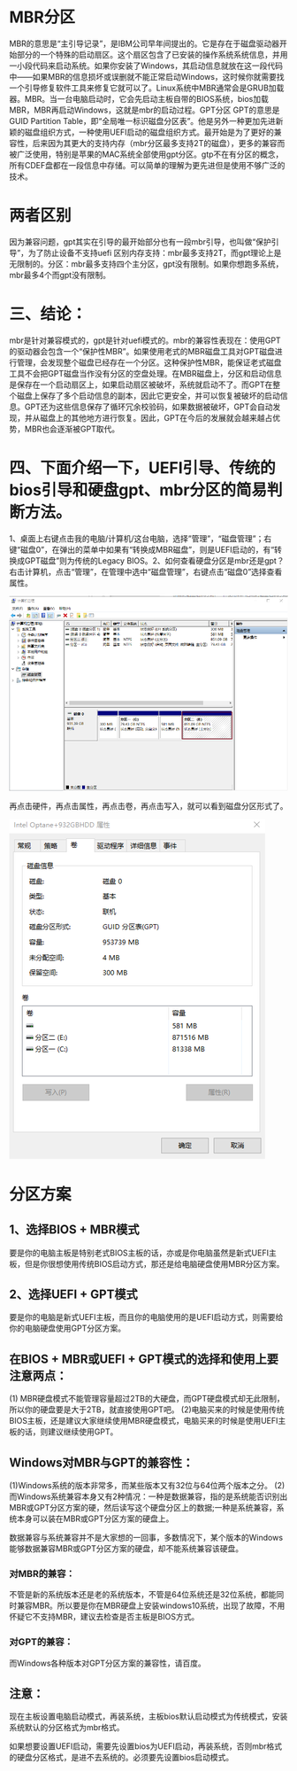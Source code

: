 # MBR分区

MBR的意思是“主引导记录”，是IBM公司早年间提出的。它是存在于磁盘驱动器开始部分的一个特殊的启动扇区。这个扇区包含了已安装的操作系统系统信息，并用一小段代码来启动系统。如果你安装了Windows，其启动信息就放在这一段代码中——如果MBR的信息损坏或误删就不能正常启动Windows，这时候你就需要找一个引导修复软件工具来修复它就可以了。Linux系统中MBR通常会是GRUB加载器。MBR。当一台电脑启动时，它会先启动主板自带的BIOS系统，bios加载MBR，MBR再启动Windows，这就是mbr的启动过程。GPT分区
GPT的意思是GUID Partition Table，即“全局唯一标识磁盘分区表”。他是另外一种更加先进新颖的磁盘组织方式，一种使用UEFI启动的磁盘组织方式。最开始是为了更好的兼容性，后来因为其更大的支持内存（mbr分区最多支持2T的磁盘），更多的兼容而被广泛使用，特别是苹果的MAC系统全部使用gpt分区。gtp不在有分区的概念，所有CDEF盘都在一段信息中存储。可以简单的理解为更先进但是使用不够广泛的技术。
# 两者区别
因为兼容问题，gpt其实在引导的最开始部分也有一段mbr引导，也叫做“保护引导”，为了防止设备不支持uefi 区别内存支持：mbr最多支持2T，而gpt理论上是无限制的。分区：mbr最多支持四个主分区，gpt没有限制。如果你想跑多系统，mbr最多4个而gpt没有限制。
# 三、结论：
mbr是针对兼容模式的，gpt是针对uefi模式的。mbr的兼容性表现在：使用GPT的驱动器会包含一个“保护性MBR”。如果使用老式的MBR磁盘工具对GPT磁盘进行管理，会发现整个磁盘已经存在一个分区。这种保护性MBR，能保证老式磁盘工具不会把GPT磁盘当作没有分区的空盘处理。在MBR磁盘上，分区和启动信息是保存在一个启动扇区上，如果启动扇区被破坏，系统就启动不了。而GPT在整个磁盘上保存了多个启动信息的副本，因此它更安全，并可以恢复被破坏的启动信息。GPT还为这些信息保存了循环冗余校验码，如果数据被破坏，GPT会自动发现，并从磁盘上的其他地方进行恢复。因此，GPT在今后的发展就会越来越占优势，MBR也会逐渐被GPT取代。
#  四、下面介绍一下，UEFI引导、传统的bios引导和硬盘gpt、mbr分区的简易判断方法。

1、桌面上右键点击我的电脑/计算机/这台电脑，选择”管理”，“磁盘管理”；右键“磁盘0”，在弹出的菜单中如果有“转换成MBR磁盘”，则是UEFI启动的，有“转换成GPT磁盘”则为传统的Legacy BIOS。2、如何查看硬盘分区是mbr还是gpt？右击计算机，点击“管理”，在管理中选中“磁盘管理”，右键点击“磁盘0”选择查看属性。

![2-1](images/硬盘分区格式mbr和gpt.md-0.PNG)

再点击硬件，再点击属性，再点击卷，再点击写入，就可以看到磁盘分区形式了。

![2-2](images/硬盘分区格式mbr和gpt.md-1.PNG)









# 分区方案
## 1、选择BIOS + MBR模式
要是你的电脑主板是特别老式BIOS主板的话，亦或是你电脑虽然是新式UEFI主板，但是你很想使用传统BIOS启动方式，那还是给电脑硬盘使用MBR分区方案。
## 2、选择UEFI + GPT模式
要是你的电脑是新式UEFI主板，而且你的电脑使用的是UEFI启动方式，则需要给你的电脑硬盘使用GPT分区方案。
## 在BIOS + MBR或UEFI + GPT模式的选择和使用上要注意两点：
 (1) MBR硬盘模式不能管理容量超过2TB的大硬盘，而GPT硬盘模式却无此限制，所以你的硬盘要是大于2TB，就直接使用GPT吧。
 (2)电脑买来的时候是使用传统BIOS主板，还是建议大家继续使用MBR硬盘模式，电脑买来的时候是使用UEFI主板的话，则建议继续使用GPT。

## Windows对MBR与GPT的兼容性：
(1)Windows系统的版本非常多，而某些版本又有32位与64位两个版本之分。
(2)而Windows系统兼容本身又有2种情况：一种是数据兼容，指的是系统能否识别出MBR或GPT分区方案的硬，然后读写这个硬盘分区上的数据;一种是系统兼容，系统本身可以装在MBR或GPT分区方案的硬盘上。

数据兼容与系统兼容并不是大家想的一回事，多数情况下，某个版本的Windows能够数据兼容MBR或GPT分区方案的硬盘，却不能系统兼容该硬盘。

### 对MBR的兼容：
不管是新的系统版本还是老的系统版本，不管是64位系统还是32位系统，都能同时兼容MBR。所以要是你在MBR硬盘上安装windows10系统，出现了故障，不用怀疑它不支持MBR，建议去检查是否主板是BIOS方式。
### 对GPT的兼容：
而Windows各种版本对GPT分区方案的兼容性，请百度。

## 注意：
现在主板设置电脑启动模式，再装系统，主板bios默认启动模式为传统模式，安装系统默认的分区格式为mbr格式。

如果想要设置UEFI启动，需要先设置bios为UEFI启动，再装系统，否则mbr格式的硬盘分区格式，是进不去系统的。必须要先设置bios启动模式。

